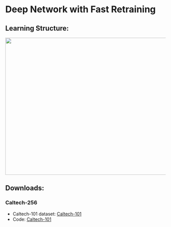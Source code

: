 # Deep Network with Fast Retraining

## Learning Structure:

<img src="https://github.com/wandongzhang/Wi-HSNN/blob/master/2.jpg" width="550" height="430" />

## Downloads:
### Caltech-256
* Caltech-101 dataset: [Caltech-101](http://www.vision.caltech.edu/Image_Datasets/Caltech101/#Download)
* Code: [Caltech-101](http://www.vision.caltech.edu/Image_Datasets/Caltech101/#Download)

